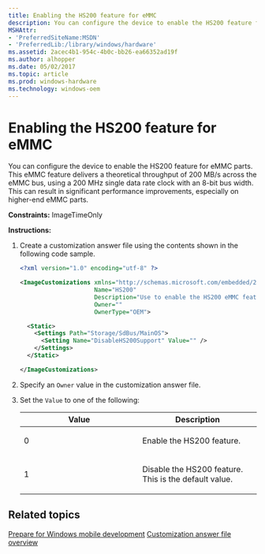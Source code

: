 ```yaml
---
title: Enabling the HS200 feature for eMMC
description: You can configure the device to enable the HS200 feature for eMMC parts.
MSHAttr:
- 'PreferredSiteName:MSDN'
- 'PreferredLib:/library/windows/hardware'
ms.assetid: 2acec4b1-954c-4b0c-bb26-ea66352ad19f
ms.author: alhopper
ms.date: 05/02/2017
ms.topic: article
ms.prod: windows-hardware
ms.technology: windows-oem
---
```


# Enabling the HS200 feature for eMMC


You can configure the device to enable the HS200 feature for eMMC parts. This eMMC feature delivers a theoretical throughput of 200 MB/s across the eMMC bus, using a 200 MHz single data rate clock with an 8-bit bus width. This can result in significant performance improvements, especially on higher-end eMMC parts.

<a href="" id="constraints---imagetimeonly"></a>**Constraints:** ImageTimeOnly  

<a href="" id="instructions-"></a>**Instructions:**  
1.  Create a customization answer file using the contents shown in the following code sample.

    ```XML
    <?xml version="1.0" encoding="utf-8" ?>  

    <ImageCustomizations xmlns="http://schemas.microsoft.com/embedded/2004/10/ImageUpdate"  
                         Name="HS200"  
                         Description="Use to enable the HS200 eMMC feature."  
                         Owner=""  
                         OwnerType="OEM"> 

      <Static>  
        <Settings Path="Storage/SdBus/MainOS">  
          <Setting Name="DisableHS200Support" Value="" />   
        </Settings>  
      </Static>

    </ImageCustomizations>
    ```

2.  Specify an `Owner` value in the customization answer file.

3.  Set the `Value` to one of the following:

    <table>
    <colgroup>
    <col width="50%" />
    <col width="50%" />
    </colgroup>
    <thead>
    <tr class="header">
    <th>Value</th>
    <th>Description</th>
    </tr>
    </thead>
    <tbody>
    <tr class="odd">
    <td><p>0</p></td>
    <td><p>Enable the HS200 feature.</p></td>
    </tr>
    <tr class="even">
    <td><p>1</p></td>
    <td><p>Disable the HS200 feature. This is the default value.</p></td>
    </tr>
    </tbody>
    </table>

## Related topics

[Prepare for Windows mobile development](https://docs.microsoft.com/en-us/windows-hardware/manufacture/mobile/preparing-for-windows-mobile-development)
[Customization answer file overview](https://docs.microsoft.com/en-us/windows-hardware/customize/mobile/mcsf/customization-answer-file)